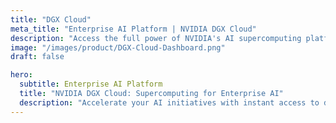```yaml
---
title: "DGX Cloud"
meta_title: "Enterprise AI Platform | NVIDIA DGX Cloud"
description: "Access the full power of NVIDIA's AI supercomputing platform with DGX Cloud - purpose-built for enterprise AI workloads"
image: "/images/product/DGX-Cloud-Dashboard.png"
draft: false

hero:
  subtitle: Enterprise AI Platform
  title: "NVIDIA DGX Cloud: Supercomputing for Enterprise AI"
  description: "Accelerate your AI initiatives with instant access to dedicated NVIDIA DGX systems, optimized for training and deploying large language models and generative AI applications."
---
```

